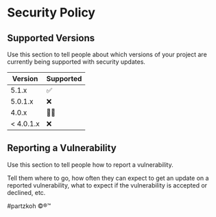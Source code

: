 # Security Policy #

## Supported Versions

Use this section to tell people about which versions of your project are
currently being supported with security updates.

| Version | Supported          |
| ------- | ------------------ |
| 5.1.x   | :white_check_mark: |
| 5.0.1.x   | :x:                |
| 4.0.x   | 📇:white_check_mark: |
| < 4.0.1.x | :x:  |

## Reporting a Vulnerability

Use this section to tell people how to report a vulnerability.

Tell them where to go, how often they can expect to get an update on a
reported vulnerability, what to expect if the vulnerability is accepted or
declined, etc.

#partzkoh ©®™
